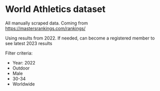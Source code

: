 # World Athletics dataset
All manually scraped data. Coming from https://mastersrankings.com/rankings/

Using results from 2022. If needed, can become a registered member to see latest 2023 results

Filter criteria:
- Year: 2022
- Outdoor
- Male
- 30-34
- Worldwide